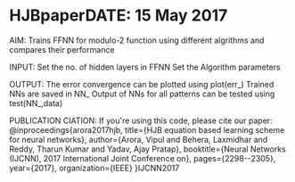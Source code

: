 # HJBpaperDATE: 15 May 2017

AIM: 
  Trains FFNN for modulo-2 function using different algrithms and 
  compares their performance

INPUT: 
  Set the no. of hidden layers in FFNN
  Set the Algorithm parameters

OUTPUT:
  The error convergence can be plotted using plot(err_<algo>)
  Trained NNs are saved in NN_<algo>
  Output of NNs for all patterns can be tested using test(NN_<algo>,data)

PUBLICATION CIATION:
If you're using this code, please cite our paper:
  @inproceedings{arora2017hjb,
  title={HJB equation based learning scheme for neural networks},
  author={Arora, Vipul and Behera, Laxmidhar and Reddy, Tharun Kumar and Yadav, Ajay Pratap},
  booktitle={Neural Networks (IJCNN), 2017 International Joint Conference on},
  pages={2298--2305},
  year={2017},
  organization={IEEE}
}IJCNN2017
